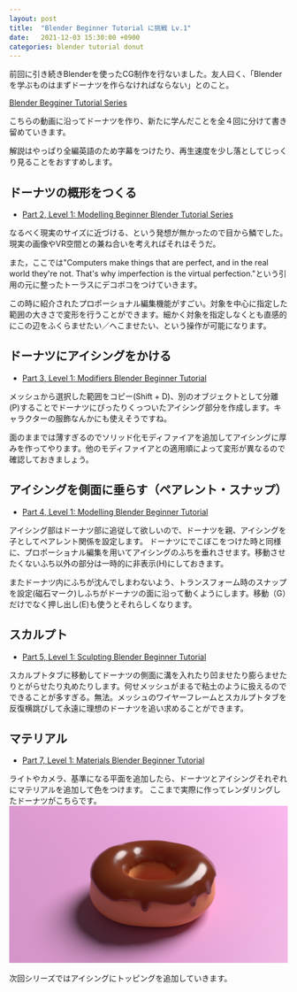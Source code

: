```yaml
---
layout: post
title:  "Blender Beginner Tutorial に挑戦 Lv.1"
date:   2021-12-03 15:30:00 +0900
categories: blender tutorial donut
---
```


前回に引き続きBlenderを使ったCG制作を行ないました。友人曰く、「Blenderを学ぶものはまずドーナツを作らなければならない」とのこと。

[Blender Begginer Tutorial Series](https://www.youtube.com/playlist?list=PLjEaoINr3zgEq0u2MzVgAaHEBt--xLB6U)

こちらの動画に沿ってドーナツを作り、新たに学んだことを全４回に分けて書き留めていきます。

解説はやっぱり全編英語のため字幕をつけたり、再生速度を少し落としてじっくり見ることをおすすめします。

## ドーナツの概形をつくる
- [Part 2, Level 1: Modelling Beginner Blender Tutorial Series](https://www.youtube.com/watch?v=RaT-uG5wgUw)

なるべく現実のサイズに近づける、という発想が無かったので目から鱗でした。現実の画像やVR空間との兼ね合いを考えればそれはそうだ。

また，ここでは"Computers make things that are perfect, and in the real world they're not. That's why imperfection is the virtual perfection."という引用の元に整ったトーラスにデコボコをつけていきます。

この時に紹介されたプロポーショナル編集機能がすごい。対象を中心に指定した範囲の大きさで変形を行うことができます。細かく対象を指定しなくとも直感的にこの辺をふくらませたい／へこませたい、という操作が可能になります。


## ドーナツにアイシングをかける
- [Part 3, Level 1: Modifiers Blender Beginner Tutorial](https://www.youtube.com/watch?v=R2qjqqfkH6E)

メッシュから選択した範囲をコピー(Shift + D)、別のオブジェクトとして分離(P)することでドーナツにぴったりくっついたアイシング部分を作成します。キャラクターの服飾なんかにも使えそうですね。

面のままでは薄すぎるのでソリッド化モディファイアを追加してアイシングに厚みを作ってやります。他のモディファイアとの適用順によって変形が異なるので確認しておきましょう。


## アイシングを側面に垂らす（ペアレント・スナップ）
- [Part 4, Level 1: Modelling Blender Beginner Tutorial](https://www.youtube.com/watch?v=jmSgsaNSQ6s)

アイシング部はドーナツ部に追従して欲しいので、ドーナツを親、アイシングを子としてペアレント関係を設定します。
ドーナツにでこぼこをつけた時と同様に、プロポーショナル編集を用いてアイシングのふちを垂れさせます。移動させたくないふち以外の部分は一時的に非表示(H)にしておきます。

またドーナツ内にふちが沈んでしまわないよう、トランスフォーム時のスナップを設定(磁石マーク)しふちがドーナツの面に沿って動くようにします。移動（G）だけでなく押し出し(E)も使うとそれらしくなります。

## スカルプト
- [Part 5, Level 1: Sculpting Blender Beginner Tutorial](https://www.youtube.com/watch?v=6OTX3ZdYvEA)

スカルプトタブに移動してドーナツの側面に溝を入れたり凹ませたり膨らませたりとがらせたり丸めたりします。何せメッシュがまるで粘土のように扱えるのでできることが多すぎる。無法。メッシュのワイヤーフレームとスカルプトタブを反復横跳びして永遠に理想のドーナツを追い求めることができます。

## マテリアル
- [Part 7, Level 1: Materials Blender Beginner Tutorial](https://www.youtube.com/watch?v=5lr8QnR5WWU)

ライトやカメラ、基準になる平面を追加したら、ドーナツとアイシングそれぞれにマテリアルを追加して色をつけます。
ここまで実際に作ってレンダリングしたドーナツがこちらです。
<img src="/images/proto_donut.png" alt="proto_donut" title="level1">

次回シリーズではアイシングにトッピングを追加していきます。

